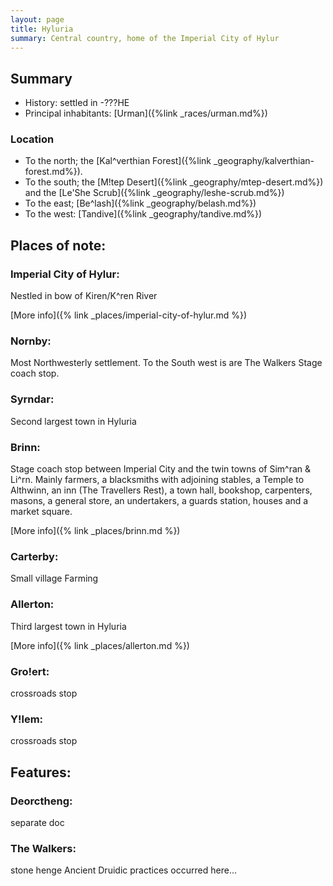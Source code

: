 ```yaml
---
layout: page
title: Hyluria
summary: Central country, home of the Imperial City of Hylur
---
```


## Summary

- History: settled in -???HE
- Principal inhabitants: [Urman]({%link _races/urman.md%})

### Location

- To the north; the [Kal^verthian Forest]({%link _geography/kalverthian-forest.md%}). 
- To the south; the [M!tep Desert]({%link _geography/mtep-desert.md%}) and the [Le'She Scrub]({%link _geography/leshe-scrub.md%})
- To the east; [Be^lash]({%link _geography/belash.md%})
- To the west: [Tandive]({%link _geography/tandive.md%})

## Places of note:

### Imperial City of Hylur:
Nestled in bow of Kiren/K^ren River

[More info]({% link _places/imperial-city-of-hylur.md %})

### Nornby:
Most Northwesterly settlement.
To the South west is are The Walkers
Stage coach stop.

### Syrndar:
Second largest town in Hyluria

### Brinn:
Stage coach stop  between Imperial City and the twin towns of Sim^ran & Li^rn. Mainly farmers, a blacksmiths with adjoining stables, a Temple to Althwinn, an inn (The Travellers Rest), a town hall, bookshop, carpenters, masons, a general store, an undertakers, a guards station, houses and a market square.

[More info]({% link _places/brinn.md %})

### Carterby:
Small village
Farming

### Allerton:
Third largest town in Hyluria

[More info]({% link _places/allerton.md %})

### Gro!ert:
crossroads stop

### Y!lem:
crossroads stop

## Features:

### Deorctheng:
separate doc

### The Walkers:
stone henge
Ancient Druidic practices occurred here...
